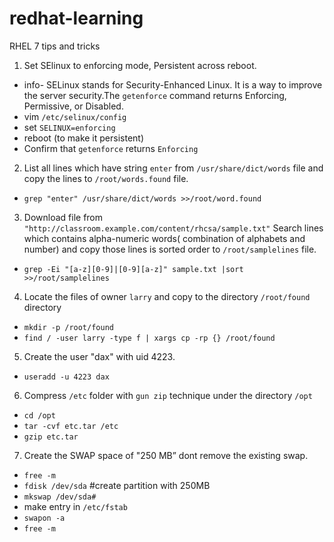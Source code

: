 # redhat-learning
RHEL 7 tips and tricks

1. Set SElinux to enforcing mode, Persistent across reboot.
  * info- SELinux stands for Security-Enhanced Linux. It is a way to improve the server security.The `getenforce` command returns Enforcing, Permissive, or Disabled.
  * vim `/etc/selinux/config`
  * set `SELINUX=enforcing`
  * reboot (to make it persistent)
  * Confirm that `getenforce` returns `Enforcing`
  
  2. List all lines which have string `enter` from `/usr/share/dict/words` file and copy the lines to `/root/words.found` file.
  * `grep "enter" /usr/share/dict/words >>/root/word.found`
  
  3. Download file from `"http://classroom.example.com/content/rhcsa/sample.txt"` Search lines which contains alpha-numeric words( combination of alphabets and number) and copy those lines is sorted order to `/root/samplelines` file.
  * `grep -Ei "[a-z][0-9]|[0-9][a-z]" sample.txt |sort >>/root/samplelines`
  
  4. Locate the files of owner `larry` and copy to the directory `/root/found` directory
* `mkdir -p /root/found`
* `find / -user larry -type f | xargs cp -rp {} /root/found`

5. Create the user "dax" with uid 4223.
* `useradd -u 4223 dax`

6. Compress `/etc` folder with `gun zip` technique under the directory `/opt`
* `cd /opt`
* `tar -cvf etc.tar /etc`
* `gzip etc.tar`

7. Create the SWAP space of "250 MB” dont remove the existing swap.
* `free -m`
* `fdisk /dev/sda` #create partition with 250MB
* `mkswap /dev/sda#`
* make entry in `/etc/fstab` 
* `swapon -a`
* `free -m`
